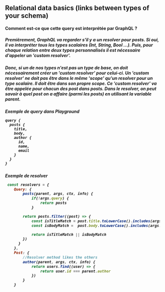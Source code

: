 ##  Relational data basics (links between types of your schema)
<h4> Comment est-ce que cette query est interprétée par GraphQL ? 
<h5> Premièrement, GraphQL va regarder s'il y a un resolver pour posts. Si oui, il va interpréter tous les types scalaires (Int, String, Bool ...). Puis, pour chaque relation entre deux types personnalisés il est nécessaire d'appeler un 'custom resolver'.

<h5> Donc, si un de nos types n'est pas un type de base, on doit nécessairement créer un 'custom resolver' pour celui-ci. Un 'custom resolver' ne doit pas être dans le même 'scope' qu'un resolver pour un type scalaire. Il doit être dans son propre scope. Ce 'custom resolver' va être appelée pour chacun des post dans posts. Dans le resolver, on peut savoir à quel post on a affaire (parmi les posts) en utilisant la variable parent.

<h5> Exemple de query dans Playground

```lang-json
query {
  posts {
    title,
    body,
    author {
      id,
      name,
      email
    }
  }
}
```

   
 <h5> Exemple de resolver

```javascript
 const resolvers = {
    Query: {
        posts(parent, args, ctx, info) {
            if(!args.query) {
                return posts
            }

        return posts.filter((post) => {
            const isTitleMatch = post.title.toLowerCase().includes(args.query.toLowerCase())
            const isBodyMatch =  post.body.toLowerCase().includes(args.query.toLowerCase())

            return isTitleMatch || isBodyMatch
        })
      }
    },
    Post: {
        //Resolver method likes the others
        author(parent, args, ctx, info) {
            return users.find((user) => {
                return user.id === parent.author
            })
        }
    }
  ```
